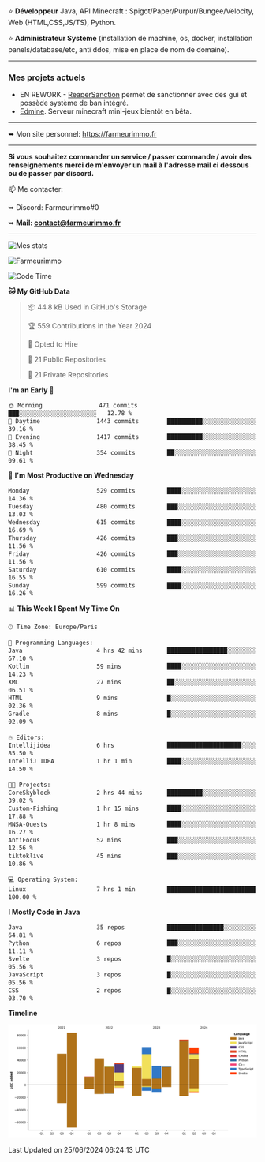 ⭐ **Développeur** Java, API Minecraft : Spigot/Paper/Purpur/Bungee/Velocity, Web (HTML,CSS,JS/TS), Python.

⭐ **Administrateur Système** (installation de machine, os, docker, installation panels/database/etc, anti ddos, mise en place de nom de domaine).

---

### Mes projets actuels
- EN REWORK - [ReaperSanction](https://www.spigotmc.org/resources/reapersanction.89580/) permet de sanctionner avec des gui et possède système de ban intégré.
- [Edmine](https://edmine.net). Serveur minecraft mini-jeux bientôt en bêta.

---

➥ Mon site personnel: https://farmeurimmo.fr

---

**Si vous souhaitez commander un service / passer commande / avoir des renseignements merci de m'envoyer un mail à l'adresse mail ci dessous ou de passer par discord.**

📫 Me contacter:
 
   ➥ Discord: Farmeurimmo#0
   
   ➥ **Mail: contact@farmeurimmo.fr**

---

![Mes stats](https://github-readme-stats.farmeurimmo.fr/api?username=Farmeurimmo&count_private=true&show_icons=true&theme=radical)

<img src="https://komarev.com/ghpvc/?username=Farmeurimmo" alt="Farmeurimmo" />

<!--START_SECTION:waka-->
![Code Time](http://img.shields.io/badge/Code%20Time-1%2C396%20hrs%204%20mins-blue)

**🐱 My GitHub Data** 

> 📦 44.8 kB Used in GitHub's Storage 
 > 
> 🏆 559 Contributions in the Year 2024
 > 
> 💼 Opted to Hire
 > 
> 📜 21 Public Repositories 
 > 
> 🔑 21 Private Repositories 
 > 
**I'm an Early 🐤** 

```text
🌞 Morning                471 commits         ███░░░░░░░░░░░░░░░░░░░░░░   12.78 % 
🌆 Daytime                1443 commits        ██████████░░░░░░░░░░░░░░░   39.16 % 
🌃 Evening                1417 commits        ██████████░░░░░░░░░░░░░░░   38.45 % 
🌙 Night                  354 commits         ██░░░░░░░░░░░░░░░░░░░░░░░   09.61 % 
```
📅 **I'm Most Productive on Wednesday** 

```text
Monday                   529 commits         ████░░░░░░░░░░░░░░░░░░░░░   14.36 % 
Tuesday                  480 commits         ███░░░░░░░░░░░░░░░░░░░░░░   13.03 % 
Wednesday                615 commits         ████░░░░░░░░░░░░░░░░░░░░░   16.69 % 
Thursday                 426 commits         ███░░░░░░░░░░░░░░░░░░░░░░   11.56 % 
Friday                   426 commits         ███░░░░░░░░░░░░░░░░░░░░░░   11.56 % 
Saturday                 610 commits         ████░░░░░░░░░░░░░░░░░░░░░   16.55 % 
Sunday                   599 commits         ████░░░░░░░░░░░░░░░░░░░░░   16.26 % 
```


📊 **This Week I Spent My Time On** 

```text
🕑︎ Time Zone: Europe/Paris

💬 Programming Languages: 
Java                     4 hrs 42 mins       █████████████████░░░░░░░░   67.10 % 
Kotlin                   59 mins             ████░░░░░░░░░░░░░░░░░░░░░   14.23 % 
XML                      27 mins             ██░░░░░░░░░░░░░░░░░░░░░░░   06.51 % 
HTML                     9 mins              █░░░░░░░░░░░░░░░░░░░░░░░░   02.36 % 
Gradle                   8 mins              █░░░░░░░░░░░░░░░░░░░░░░░░   02.09 % 

🔥 Editors: 
Intellijidea             6 hrs               █████████████████████░░░░   85.50 % 
IntelliJ IDEA            1 hr 1 min          ████░░░░░░░░░░░░░░░░░░░░░   14.50 % 

🐱‍💻 Projects: 
CoreSkyblock             2 hrs 44 mins       ██████████░░░░░░░░░░░░░░░   39.02 % 
Custom-Fishing           1 hr 15 mins        ████░░░░░░░░░░░░░░░░░░░░░   17.88 % 
MNSA-Quests              1 hr 8 mins         ████░░░░░░░░░░░░░░░░░░░░░   16.27 % 
AntiFocus                52 mins             ███░░░░░░░░░░░░░░░░░░░░░░   12.56 % 
tiktoklive               45 mins             ███░░░░░░░░░░░░░░░░░░░░░░   10.86 % 

💻 Operating System: 
Linux                    7 hrs 1 min         █████████████████████████   100.00 % 
```

**I Mostly Code in Java** 

```text
Java                     35 repos            ████████████████░░░░░░░░░   64.81 % 
Python                   6 repos             ███░░░░░░░░░░░░░░░░░░░░░░   11.11 % 
Svelte                   3 repos             █░░░░░░░░░░░░░░░░░░░░░░░░   05.56 % 
JavaScript               3 repos             █░░░░░░░░░░░░░░░░░░░░░░░░   05.56 % 
CSS                      2 repos             █░░░░░░░░░░░░░░░░░░░░░░░░   03.70 % 
```



**Timeline**

![Lines of Code chart](https://raw.githubusercontent.com/Farmeurimmo/Farmeurimmo/main/assets/bar_graph.png)


 Last Updated on 25/06/2024 06:24:13 UTC
<!--END_SECTION:waka-->

